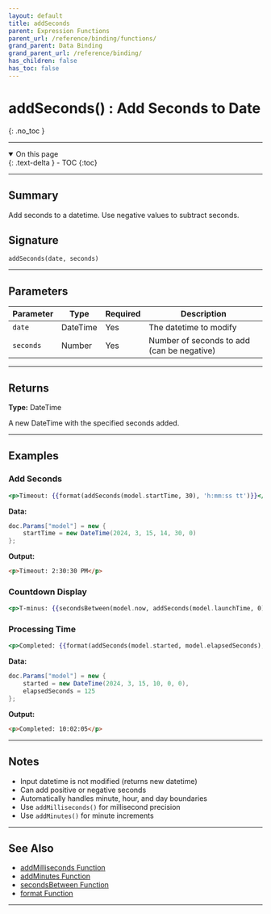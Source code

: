 ```yaml
---
layout: default
title: addSeconds
parent: Expression Functions
parent_url: /reference/binding/functions/
grand_parent: Data Binding
grand_parent_url: /reference/binding/
has_children: false
has_toc: false
---
```


# addSeconds() : Add Seconds to Date
{: .no_toc }

---

<details open class='top-toc' markdown="block">
  <summary>
    On this page
  </summary>
  {: .text-delta }
- TOC
{:toc}
</details>

---

## Summary

Add seconds to a datetime. Use negative values to subtract seconds.

## Signature

```
addSeconds(date, seconds)
```

---

## Parameters

| Parameter | Type | Required | Description |
|-----------|------|----------|-------------|
| `date` | DateTime | Yes | The datetime to modify |
| `seconds` | Number | Yes | Number of seconds to add (can be negative) |

---

## Returns

**Type:** DateTime

A new DateTime with the specified seconds added.

---

## Examples

### Add Seconds

```handlebars
<p>Timeout: {{format(addSeconds(model.startTime, 30), 'h:mm:ss tt')}}</p>
```

**Data:**
```csharp
doc.Params["model"] = new {
    startTime = new DateTime(2024, 3, 15, 14, 30, 0)
};
```

**Output:**
```html
<p>Timeout: 2:30:30 PM</p>
```

### Countdown Display

```handlebars
<p>T-minus: {{secondsBetween(model.now, addSeconds(model.launchTime, 0))}} seconds</p>
```

### Processing Time

```handlebars
<p>Completed: {{format(addSeconds(model.started, model.elapsedSeconds), 'h:mm:ss')}}</p>
```

**Data:**
```csharp
doc.Params["model"] = new {
    started = new DateTime(2024, 3, 15, 10, 0, 0),
    elapsedSeconds = 125
};
```

**Output:**
```html
<p>Completed: 10:02:05</p>
```

---

## Notes

- Input datetime is not modified (returns new datetime)
- Can add positive or negative seconds
- Automatically handles minute, hour, and day boundaries
- Use `addMilliseconds()` for millisecond precision
- Use `addMinutes()` for minute increments

---

## See Also

- [addMilliseconds Function](./addMilliseconds.md)
- [addMinutes Function](./addMinutes.md)
- [secondsBetween Function](./secondsBetween.md)
- [format Function](./format.md)

---
